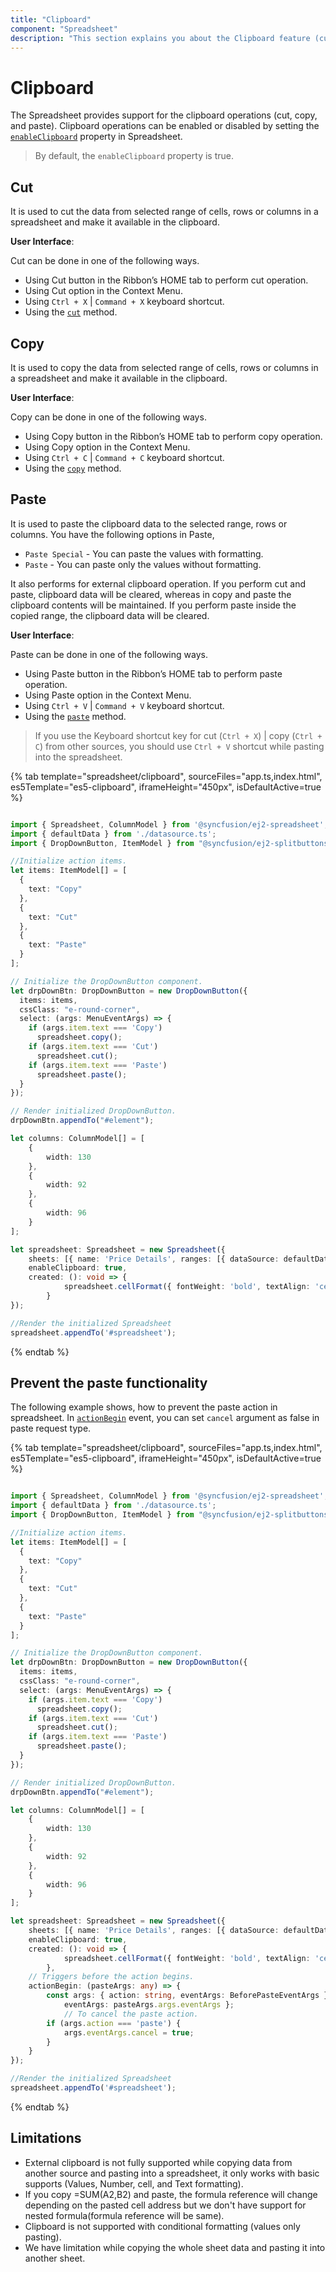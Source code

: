 ```yaml
---
title: "Clipboard"
component: "Spreadsheet"
description: "This section explains you about the Clipboard feature (cut, copy, paste) in the Essential JS 2 spreadsheet."
---
```


# Clipboard

The Spreadsheet provides support for the clipboard operations (cut, copy, and paste). Clipboard operations can be enabled or disabled by setting the [`enableClipboard`](../api/spreadsheet/#enableclipboard) property in Spreadsheet.

> By default, the `enableClipboard` property is true.

## Cut

It is used to cut the data from selected range of cells, rows or columns in a spreadsheet and make it available in the clipboard.

**User Interface**:

Cut can be done in one of the following ways.

* Using Cut button in the Ribbon’s HOME tab to perform cut operation.
* Using Cut option in the Context Menu.
* Using `Ctrl + X` | `Command + X` keyboard shortcut.
* Using the [`cut`](../api/spreadsheet/#cut) method.

## Copy

It is used to copy the data from selected range of cells, rows or columns in a spreadsheet and make it available in the clipboard.

**User Interface**:

Copy can be done in one of the following ways.

* Using Copy button in the Ribbon’s HOME tab to perform copy operation.
* Using Copy option in the Context Menu.
* Using `Ctrl + C` | `Command + C` keyboard shortcut.
* Using the [`copy`](../api/spreadsheet/#copy) method.

## Paste

It is used to paste the clipboard data to the selected range, rows or columns. You have the following options in Paste,

* `Paste Special` - You can paste the values with formatting.
* `Paste` - You can paste only the values without formatting.

It also performs for external clipboard operation. If you perform cut and paste, clipboard data will be cleared, whereas in copy and paste the clipboard contents will be maintained. If you perform paste inside the copied range, the clipboard data will be cleared.

**User Interface**:

Paste can be done in one of the following ways.

* Using Paste button in the Ribbon’s HOME tab to perform paste operation.
* Using Paste option in the Context Menu.
* Using `Ctrl + V` | `Command + V` keyboard shortcut.
* Using the [`paste`](../api/spreadsheet/#paste) method.

> If you use the Keyboard shortcut key for cut (`Ctrl + X`) | copy (`Ctrl + C`) from other sources, you should use `Ctrl + V` shortcut while pasting into the spreadsheet.

{% tab template="spreadsheet/clipboard", sourceFiles="app.ts,index.html", es5Template="es5-clipboard", iframeHeight="450px", isDefaultActive=true %}

```typescript

import { Spreadsheet, ColumnModel } from '@syncfusion/ej2-spreadsheet';
import { defaultData } from './datasource.ts';
import { DropDownButton, ItemModel } from "@syncfusion/ej2-splitbuttons";

//Initialize action items.
let items: ItemModel[] = [
  {
    text: "Copy"
  },
  {
    text: "Cut"
  },
  {
    text: "Paste"
  }
];

// Initialize the DropDownButton component.
let drpDownBtn: DropDownButton = new DropDownButton({
  items: items,
  cssClass: "e-round-corner",
  select: (args: MenuEventArgs) => {
    if (args.item.text === 'Copy')
      spreadsheet.copy();
    if (args.item.text === 'Cut')
      spreadsheet.cut();
    if (args.item.text === 'Paste')
      spreadsheet.paste();
  }
});

// Render initialized DropDownButton.
drpDownBtn.appendTo("#element");

let columns: ColumnModel[] = [
    {
        width: 130
    },
    {
        width: 92
    },
    {
        width: 96
    }
];

let spreadsheet: Spreadsheet = new Spreadsheet({
    sheets: [{ name: 'Price Details', ranges: [{ dataSource: defaultData }], columns: columns }],
    enableClipboard: true,
    created: (): void => {
            spreadsheet.cellFormat({ fontWeight: 'bold', textAlign: 'center', verticalAlign: 'middle' }, 'A1:F1');
        }
});

//Render the initialized Spreadsheet
spreadsheet.appendTo('#spreadsheet');

```

{% endtab %}

## Prevent the paste functionality

The following example shows, how to prevent the paste action in spreadsheet. In [`actionBegin`](../api/spreadsheet/#actionbegin) event, you can set `cancel` argument as false in paste request type.

{% tab template="spreadsheet/clipboard", sourceFiles="app.ts,index.html", es5Template="es5-clipboard", iframeHeight="450px", isDefaultActive=true %}

```typescript

import { Spreadsheet, ColumnModel } from '@syncfusion/ej2-spreadsheet';
import { defaultData } from './datasource.ts';
import { DropDownButton, ItemModel } from "@syncfusion/ej2-splitbuttons";

//Initialize action items.
let items: ItemModel[] = [
  {
    text: "Copy"
  },
  {
    text: "Cut"
  },
  {
    text: "Paste"
  }
];

// Initialize the DropDownButton component.
let drpDownBtn: DropDownButton = new DropDownButton({
  items: items,
  cssClass: "e-round-corner",
  select: (args: MenuEventArgs) => {
    if (args.item.text === 'Copy')
      spreadsheet.copy();
    if (args.item.text === 'Cut')
      spreadsheet.cut();
    if (args.item.text === 'Paste')
      spreadsheet.paste();
  }
});

// Render initialized DropDownButton.
drpDownBtn.appendTo("#element");

let columns: ColumnModel[] = [
    {
        width: 130
    },
    {
        width: 92
    },
    {
        width: 96
    }
];

let spreadsheet: Spreadsheet = new Spreadsheet({
    sheets: [{ name: 'Price Details', ranges: [{ dataSource: defaultData }], columns: columns }],
    enableClipboard: true,
    created: (): void => {
            spreadsheet.cellFormat({ fontWeight: 'bold', textAlign: 'center', verticalAlign: 'middle' }, 'A1:F1');
        },
    // Triggers before the action begins.
    actionBegin: (pasteArgs: any) => {
        const args: { action: string, eventArgs: BeforePasteEventArgs } = { action: pasteArgs.args.eventArgs.requestType,
            eventArgs: pasteArgs.args.eventArgs };
            // To cancel the paste action.
        if (args.action === 'paste') {
            args.eventArgs.cancel = true;
        }
    }
});

//Render the initialized Spreadsheet
spreadsheet.appendTo('#spreadsheet');

```

{% endtab %}

## Limitations

* External clipboard is not fully supported while copying data from another source and pasting into a spreadsheet, it only works with basic supports (Values, Number, cell, and Text formatting).
* If you copy =SUM(A2,B2) and paste, the formula reference will change depending on the pasted cell address but we don't have support for nested formula(formula reference will be same).
* Clipboard is not supported with conditional formatting (values only pasting).
* We have limitation while copying the whole sheet data and pasting it into another sheet.